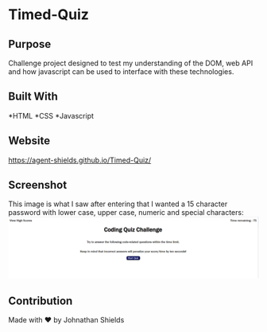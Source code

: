 # Timed-Quiz

## Purpose
Challenge project designed to test my understanding of the DOM, web API and how javascript can be used to interface with these technologies. 

## Built With
*HTML
*CSS
*Javascript

## Website
https://agent-shields.github.io/Timed-Quiz/

## Screenshot
This image is what I saw after entering that I wanted a 15 character password with lower case, upper case, numeric and special characters: 
![image](assets/images/QuizProof.PNG)


## Contribution
Made with ❤️ by Johnathan Shields 
